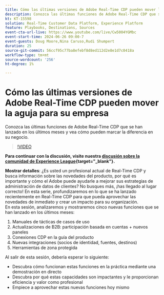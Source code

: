 ```yaml
---
title: Cómo las últimas versiones de Adobe Real-Time CDP pueden mover la aguja para su empresa
description: Conozca las últimas funciones de Adobe Real-Time CDP que se han lanzado en los últimos meses y vea cómo pueden marcar la diferencia en su negocio.
kt: KT-15598
solution: Real-Time Customer Data Platform, Experience Platform
feature: Playbooks, Destinations, Sources
event-cta-url-live: https://www.youtube.com/live/Cw5004YGMbc
event-start-time: 2024-06-26 09:00-7
event-guests: Doug Moore,Nina Caruso,Rudi Shumpert
duration: 25
source-git-commit: 56ccf95c77ba8efebf8d8ed112d2e8e1d7c0418a
workflow-type: tm+mt
source-wordcount: '256'
ht-degree: 1%

---
```


# Cómo las últimas versiones de Adobe Real-Time CDP pueden mover la aguja para su empresa

Conozca las últimas funciones de Adobe Real-Time CDP que se han lanzado en los últimos meses y vea cómo pueden marcar la diferencia en su negocio.

>[!VIDEO](https://video.tv.adobe.com/v/3430515/?quality=12&learn=on)

**Para continuar con la discusión, visite nuestra [discusión sobre la comunidad de Experience League](https://experienceleaguecommunities.adobe.com/t5/real-time-customer-data-platform/experience-league-live-post-session-discussion-how-the-latest/m-p/685150#M67){target="_blank"}.**

**Mostrar detalles**: ¿Es usted un profesional actual de Real-Time CDP y busca información sobre las novedades del producto, por qué es importante y cómo el Adobe puede ayudarle a mejorar sus estrategias de administración de datos de clientes? No busques más, ¡has llegado al lugar correcto! En esta serie, profundizaremos en lo que se ha lanzado recientemente en Real-Time CDP para que pueda aprovechar las novedades de inmediato y crear un impacto para su organización.\
En esta sesión, analizaremos y mostraremos cinco nuevas funciones que se han lanzado en los últimos meses:

1. Manuales de tácticas de casos de uso
1. Actualizaciones de B2B: participación basada en cuentas + nuevos paneles
1. Conexiones CDP en la guía del producto
1. Nuevas integraciones (socios de identidad, fuentes, destinos)
1. Herramientas de zona protegida

Al salir de esta sesión, debería esperar lo siguiente:

* Descubra cómo funcionan estas funciones en la práctica mediante una demostración en directo
* Descubra por qué estas capacidades son impactantes y le proporcionan eficiencia y valor como profesional
* Empiece a aprovechar estas nuevas funciones hoy mismo